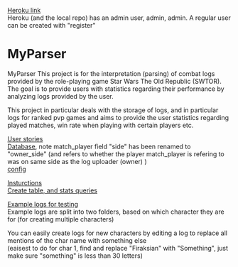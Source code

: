 [Heroku link](https://vast-refuge-33676.herokuapp.com/)  
Heroku (and the local repo) has an admin user, admin, admin. A regular user can be created with "register" 

# MyParser
MyParser This project is for the interpretation (parsing) of combat logs provided by the role-playing game Star Wars The Old Republic (SWTOR). The goal is to provide users with statistics regarding their performance by analyzing logs provided by the user.

This project in particular deals with the storage of logs, and in particular logs for ranked pvp games and aims to provide the user statistics regarding played matches, win rate when playing with certain players etc.


[User stories](/documentation/stories.md)  
[Database](/documentation/data.png), note match_player field "side" has been renamed to "owner_side" (and refers to whether the player match_player is refering to was on same side as the log uploader (owner) )  
[config](/documentation/config.md)  
  
[Insturctions](/documentation/help.md)  
[Create table, and stats queries](/documentation/sql)  
  
[Example logs for testing](/documentation/Example-logs)  
Example logs are split into two folders, based on which character they are for (for creating multiple characters)
  
    
You can easily create logs for new characters by editing a log to replace all mentions of the char name with something else  
(eaisest to do for char 1, find and replace "Firaksian" with "Something", just make sure "something" is less than 30 letters)
